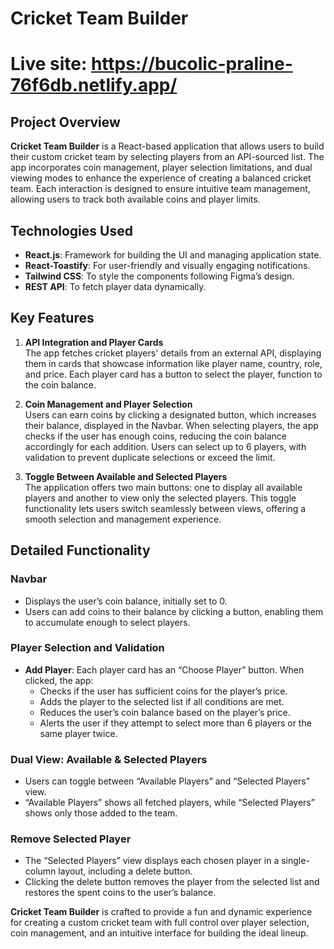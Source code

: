# Cricket Team Builder

# Live site: https://bucolic-praline-76f6db.netlify.app/

## Project Overview
**Cricket Team Builder** is a React-based application that allows users to build their custom cricket team by selecting players from an API-sourced list. The app incorporates coin management, player selection limitations, and dual viewing modes to enhance the experience of creating a balanced cricket team. Each interaction is designed to ensure intuitive team management, allowing users to track both available coins and player limits.

## Technologies Used
- **React.js**: Framework for building the UI and managing application state.
- **React-Toastify**: For user-friendly and visually engaging notifications.
- **Tailwind CSS**: To style the components following Figma’s design.
- **REST API**: To fetch player data dynamically.

## Key Features
1. **API Integration and Player Cards**  
   The app fetches cricket players' details from an external API, displaying them in cards that showcase information like player name, country, role, and price. Each player card has a button to select the player, function to the coin balance.

2. **Coin Management and Player Selection**  
   Users can earn coins by clicking a designated button, which increases their balance, displayed in the Navbar. When selecting players, the app checks if the user has enough coins, reducing the coin balance accordingly for each addition. Users can select up to 6 players, with validation to prevent duplicate selections or exceed the limit.

3. **Toggle Between Available and Selected Players**  
   The application offers two main buttons: one to display all available players and another to view only the selected players. This toggle functionality lets users switch seamlessly between views, offering a smooth selection and management experience.

## Detailed Functionality

### Navbar
- Displays the user’s coin balance, initially set to 0.
- Users can add coins to their balance by clicking a button, enabling them to accumulate enough to select players.

### Player Selection and Validation
- **Add Player**: Each player card has an “Choose Player” button. When clicked, the app:
  - Checks if the user has sufficient coins for the player’s price.
  - Adds the player to the selected list if all conditions are met.
  - Reduces the user’s coin balance based on the player’s price.
  - Alerts the user if they attempt to select more than 6 players or the same player twice.

### Dual View: Available & Selected Players
- Users can toggle between “Available Players” and “Selected Players” view.
- “Available Players” shows all fetched players, while “Selected Players” shows only those added to the team.

### Remove Selected Player
- The “Selected Players” view displays each chosen player in a single-column layout, including a delete button.
- Clicking the delete button removes the player from the selected list and restores the spent coins to the user’s balance.

**Cricket Team Builder** is crafted to provide a fun and dynamic experience for creating a custom cricket team with full control over player selection, coin management, and an intuitive interface for building the ideal lineup.
